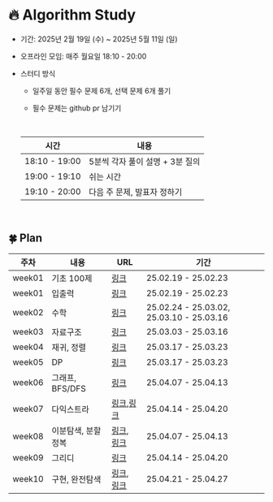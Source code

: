 # 🔥 Algorithm Study
- 기간: 2025년 2월 19일 (수) ~ 2025년 5월 11일 (일)
- 오프라인 모임: 매주 월요일 18:10 - 20:00
- 스터디 방식
  - 일주일 동안 필수 문제 6개, 선택 문제 6개 풀기
  - 필수 문제는 github pr 남기기
    
    <br/>
 
  |       시간       |            내용             |
  |-----------------|----------------------------
  | 18:10 - 19:00   | 5분씩 각자 풀이 설명 + 3분 질의  |
  | 19:00 - 19:10   |           쉬는 시간          |
  | 19:10 - 20:00   |   다음 주 문제, 발표자 정하기    |

<br/>

## 🍀 Plan

  |   주차  |   내용      |              URL                 |        기간           |
  |--------|------------|----------------------------------|---------------------|
  | week01 | 기초 100제   |[링크](https://codeup.kr/index.php)| 25.02.19 - 25.02.23 |
  | week01 | 입출력   |[링크](https://www.acmicpc.net/workbook/view/13915)| 25.02.19 - 25.02.23 |
  | week02 | 수학   |[링크](https://www.acmicpc.net/workbook/view/8997)| 25.02.24 - 25.03.02, 25.03.10 - 25.03.16 |
  | week03 | 자료구조   |[링크](https://www.acmicpc.net/workbook/view/8999)| 25.03.03 - 25.03.16 |
  | week04 | 재귀, 정렬   |[링크](https://www.acmicpc.net/workbook/view/9000)| 25.03.17 - 25.03.23 |
  | week05 | DP   |[링크](https://www.acmicpc.net/workbook/view/3474)| 25.03.17 - 25.03.23 |
  | week06 | 그래프, BFS/DFS   |[링크](https://www.acmicpc.net/workbook/view/9003)| 25.04.07 - 25.04.13 |
  | week07 | 다익스트라  |[링크](https://www.acmicpc.net/workbook/view/14583),[링크](https://www.acmicpc.net/workbook/view/7761)| 25.04.14 - 25.04.20 |
  | week08 | 이분탐색, 분할정복   |[링크](https://www.acmicpc.net/workbook/view/7217), [링크](https://www.acmicpc.net/workbook/view/7218)| 25.04.07 - 25.04.13 |
  | week09 | 그리디   |[링크](https://www.acmicpc.net/workbook/view/7219)| 25.04.14 - 25.04.20 |
  | week10 | 구현, 완전탐색   |[링크](https://www.acmicpc.net/workbook/view/1152), [링크](https://github.com/tony9402/baekjoon/tree/main/algorithms/brute_force)| 25.04.21 - 25.04.27 |

  

